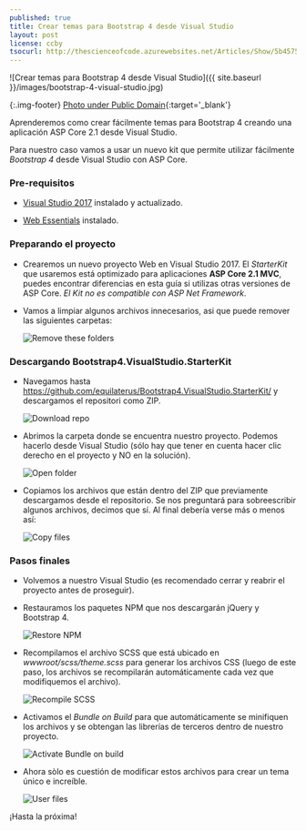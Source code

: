 ```yaml
---
published: true
title: Crear temas para Bootstrap 4 desde Visual Studio
layout: post
license: ccby
tsocurl: http://thescienceofcode.azurewebsites.net/Articles/Show/5b4575cf407d6f33cc0e9d88
---
```

![Crear temas para Bootstrap 4 desde Visual Studio]({{ site.baseurl }}/images/bootstrap-4-visual-studio.jpg)

{:.img-footer}
[Photo under Public Domain](https://unsplash.com/photos/hpjSkU2UYSU){:target='_blank'}

Aprenderemos como crear fácilmente temas para Bootstrap 4 creando una aplicación ASP Core 2.1 desde Visual Studio.

<!--more-->

Para nuestro caso vamos a usar un nuevo kit que permite utilizar fácilmente *Bootstrap 4* desde Visual Studio con ASP Core.

### Pre-requisitos

* [Visual Studio 2017](https://visualstudio.microsoft.com/) instalado y actualizado.

* [Web Essentials](https://marketplace.visualstudio.com/items?itemName=MadsKristensen.WebExtensionPack2017) instalado.

### Preparando el proyecto

* Crearemos un nuevo proyecto Web en Visual Studio 2017. El *StarterKit* que usaremos está optimizado para aplicaciones **ASP Core 2.1 MVC**, puedes encontrar diferencias en esta guía si utilizas otras versiones de ASP Core. *El Kit no es compatible con ASP Net Framework*.

* Vamos a limpiar algunos archivos innecesarios, asi que puede remover las siguientes carpetas:

  ![Remove these folders](https://equilaterus.github.io/assets/img/bootstrap4starterkit/RemoveFiles.PNG)

### Descargando Bootstrap4.VisualStudio.StarterKit

* Navegamos hasta https://github.com/equilaterus/Bootstrap4.VisualStudio.StarterKit/ y descargamos el repositori como ZIP.

  ![Download repo](https://equilaterus.github.io/assets/img/bootstrap4starterkit/Download.PNG)

* Abrimos la carpeta donde se encuentra nuestro proyecto. Podemos hacerlo desde Visual Studio (sólo hay que tener en cuenta hacer clic derecho en el proyecto y NO en la solución).

  ![Open folder](https://equilaterus.github.io/assets/img/bootstrap4starterkit/OpenFolder.PNG)

* Copiamos los archivos que están dentro del ZIP que previamente descargamos desde el repositorio. Se nos preguntará para sobreescribir algunos archivos, decimos que sí. Al final debería verse más o menos así:

  ![Copy files](https://equilaterus.github.io/assets/img/bootstrap4starterkit/CopyFiles.PNG)

### Pasos finales

* Volvemos a nuestro Visual Studio (es recomendado cerrar y reabrir el proyecto antes de proseguir).

* Restauramos los paquetes NPM que nos descargarán jQuery y Bootstrap 4.

  ![Restore NPM](https://equilaterus.github.io/assets/img/bootstrap4starterkit/RestorePackages.PNG)

* Recompilamos el archivo SCSS que está ubicado en *wwwroot/scss/theme.scss* para generar los archivos CSS (luego de este paso, los archivos se recompilarán automáticamente cada vez que modifiquemos el archivo).

  ![Recompile SCSS](https://equilaterus.github.io/assets/img/bootstrap4starterkit/RecompileScss.PNG)

* Activamos el *Bundle on Build* para que automáticamente se minifiquen los archivos y se obtengan las librerías de terceros dentro de nuestro proyecto.

  ![Activate Bundle on build](https://equilaterus.github.io/assets/img/bootstrap4starterkit/BundleOnBuild.PNG)

* Ahora sòlo es cuestión de modificar estos archivos para crear un tema único e increíble.

  ![User files](https://equilaterus.github.io/assets/img/bootstrap4starterkit/UserFiles.PNG)

¡Hasta la próxima!
